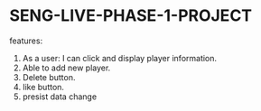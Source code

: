 # SENG-LIVE-PHASE-1-PROJECT

features:
1. As a user: I can click and display player information.
2. Able to add new player.
3. Delete button.
4. like button.
5. presist data change
